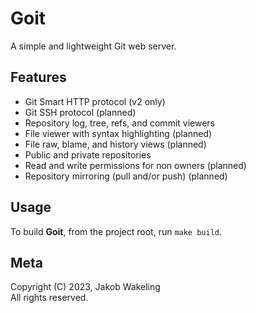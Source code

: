 # Goit

A simple and lightweight Git web server.

## Features

- Git Smart HTTP protocol (v2 only)
- Git SSH protocol (planned)
- Repository log, tree, refs, and commit viewers
- File viewer with syntax highlighting (planned)
- File raw, blame, and history views (planned)
- Public and private repositories
- Read and write permissions for non owners (planned)
- Repository mirroring (pull and/or push) (planned)

## Usage

To build **Goit**, from the project root, run `make build`.

## Meta

Copyright (C) 2023, Jakob Wakeling  
All rights reserved.
